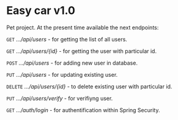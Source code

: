 # Easy car v1.0
Pet project.
At the present time available the next endpoints:

`GET` *.../api/users* - for getting the list of all users.

`GET` *.../api/users/{id}* - for getting the user with particular id.

`POST` *.../api/users* - for adding new user in database.

`PUT` *.../api/users* - for updating existing user.

`DELETE` *.../api/users/{id}* - to delete existing user with particular id.

`PUT` *.../api/users/verify* - for verifiyng user.

`GET` *.../auth/login* - for authentification within Spring Security.


